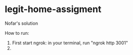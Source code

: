 # legit-home-assigment

Nofar's solution

How to run:

1. First start ngrok: in your terminal, run "ngrok http 3001"
2.
